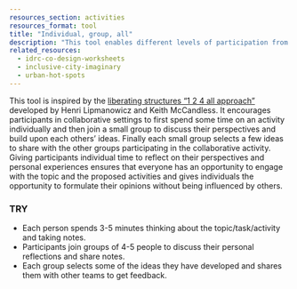 ```yaml
---
resources_section: activities
resources_format: tool
title: "Individual, group, all"
description: "This tool enables different levels of participation from individual reflections to group discussion."
related_resources:
  - idrc-co-design-worksheets
  - inclusive-city-imaginary
  - urban-hot-spots
---
```


This tool is inspired by the [liberating structures “1 2 4 all approach”](http://www.liberatingstructures.com/1-1-2-4-all/) developed by Henri Lipmanowicz and Keith McCandless. It encourages participants in collaborative settings to first spend some time on an activity individually and then join a small group to discuss their perspectives and build upon each others’ ideas. Finally each small group selects a few ideas to share with the other groups participating in the collaborative activity. Giving participants individual time to reflect on their perspectives and personal experiences ensures that everyone has an opportunity to engage with the topic and the proposed activities and gives individuals the opportunity to formulate their opinions without being influenced by others. 

### TRY

- Each person spends 3-5 minutes thinking  about the topic/task/activity and taking notes.
- Participants join groups of 4-5 people to discuss their personal reflections and share notes.
- Each group selects some of the ideas they have developed and shares them with other teams to get feedback.
